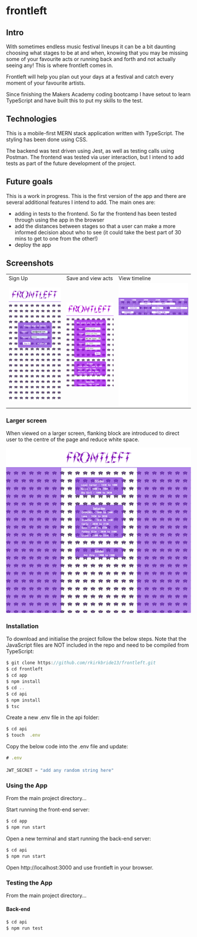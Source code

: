 # frontleft

## Intro

With sometimes endless music festival lineups it can be a bit daunting choosing what stages to be at and when, knowing that you may be missing some of your favourite acts or running back and forth and not actually seeing any! This is where frontleft comes in. 

Frontleft will help you plan out your days at a festival and catch every moment of your favourite artists.

Since finishing the Makers Academy coding bootcamp I have setout to learn TypeScript and have built this to put my skills to the test.

## Technologies

This is a mobile-first MERN stack application written with TypeScript. The styling has been done using CSS. 

The backend was test driven using Jest, as well as testing calls using Postman. The frontend was tested via user interaction, but I intend to add tests as part of the future development of the project.

## Future goals

This is a work in progress. This is the first version of the app and there are several additional features I intend to add. The main ones are:

- adding in tests to the frontend. So far the frontend has been tested through using the app in the browser
- add the distances between stages so that a user can make a more informed decision about who to see (it could take the best part of 30 mins to get to one from the other!)
- deploy the app

## Screenshots

<table>
  <tr>
    <td>Sign Up</td>
    <td>Save and view acts</td>
    <td>View timeline</td>
  </tr>
  <tr>
    <td><img src="images/signup.png" ></td>
    <td><img src="images/saved_acts.png" ></td>
    <td><img src="images/act_timeline.png" ></td>
  </tr>
 </table>

 ### Larger screen
 
 When viewed on a larger screen, flanking block are introduced to direct user to the centre of the page and reduce white space.

 ![larger_screen](./images/larger_screen.png)

### Installation

To download and initialise the project follow the below steps. Note that the JavaScript files are NOT included in the repo and need to be compiled from TypeScript:

```js
$ git clone https://github.com/rkirkbride13/frontleft.git
$ cd frontleft
$ cd app
$ npm install
$ cd ..
$ cd api
$ npm install
$ tsc
```

Create a new .env file in the api folder:

```js
$ cd api
$ touch  .env
```

Copy the below code into the .env file and update:

```js
# .env

JWT_SECRET = "add any random string here"
```

### Using the App

From the main project directory...

Start running the front-end server:

```js
$ cd app
$ npm run start
```

Open a new terminal and start running the back-end server:

```js
$ cd api
$ npm run start
```

Open http://localhost:3000 and use frontleft in your browser.

### Testing the App

From the main project directory...

#### Back-end

```js
$ cd api
$ npm run test
```

